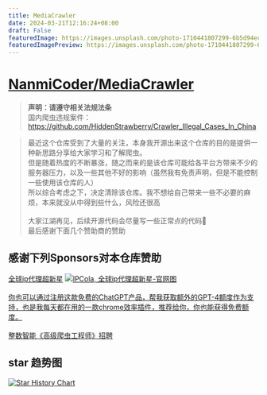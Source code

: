 ```yaml
---
title: MediaCrawler
date: 2024-03-21T12:16:24+08:00
draft: False
featuredImage: https://images.unsplash.com/photo-1710441807299-6b5d94ece918?ixid=M3w0NjAwMjJ8MHwxfHJhbmRvbXx8fHx8fHx8fDE3MTA5OTQ1NzZ8&ixlib=rb-4.0.3
featuredImagePreview: https://images.unsplash.com/photo-1710441807299-6b5d94ece918?ixid=M3w0NjAwMjJ8MHwxfHJhbmRvbXx8fHx8fHx8fDE3MTA5OTQ1NzZ8&ixlib=rb-4.0.3
---
```


# [NanmiCoder/MediaCrawler](https://github.com/NanmiCoder/MediaCrawler)


> **声明：请遵守相关法规法条** <br> 
> 国内爬虫违规案件：https://github.com/HiddenStrawberry/Crawler_Illegal_Cases_In_China

> 最近这个仓库受到了大量的关注，本身我开源出来这个仓库的目的是提供一种新思路分享给大家学习和了解爬虫。<br> 
> 但是随着热度的不断暴涨，随之而来的是该仓库可能给各平台方带来不少的服务器压力，以及一些其他不好的影响（虽然我有免责声明，但是不能控制一些使用该仓库的人）<br>
> 所以综合考虑之下，决定清除该仓库。我不想给自己带来一些不必要的麻烦，本来就没从中得到些什么，风险还很高<br><br>
> 大家江湖再见，后续开源代码会尽量写一些正常点的代码🥲<br>
> 最后感谢下面几个赞助商的赞助<br>


## 感谢下列Sponsors对本仓库赞助
<a href="https://dashboard.ipcola.com/register?referral_code=vkybwyucyuidpne">全球ip代理超新星</a>
<a href="https://dashboard.ipcola.com/register?referral_code=vkybwyucyuidpne" target="_blank"><img src="https://s2.loli.net/2024/03/18/LKJaWcIHQl92ip5.jpg" alt="IPCola,  全球ip代理超新星-官网图"></a><br>
<br>
<a href="https://monica.im/invitation?c=4HCSQRYS">你也可以通过注册这款免费的ChatGPT产品，帮我获取额外的GPT-4额度作为支持，也是我每天都在用的一款chrome效率插件，推荐给你，你也能获得免费额度。</a>
<br>
<br>
<a href="https://github.com/NanmiCoder/MediaCrawler/issues/180">整数智能《高级爬虫工程师》招聘</a>


## star 趋势图
[![Star History Chart](https://api.star-history.com/svg?repos=NanmiCoder/MediaCrawler&type=Date)](https://star-history.com/#NanmiCoder/MediaCrawler&Date)




